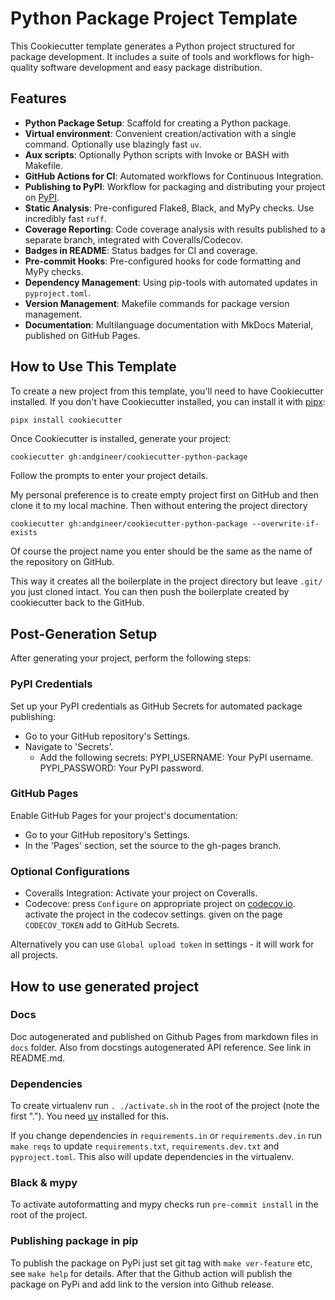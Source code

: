 # Python Package Project Template

This Cookiecutter template generates a Python project structured for package development. It includes a suite of tools and workflows for high-quality software development and easy package distribution.

## Features

- **Python Package Setup**: Scaffold for creating a Python package.
- **Virtual environment**: Convenient creation/activation with a single command. Optionally use blazingly fast `uv`.
- **Aux scripts**: Optionally Python scripts with Invoke or BASH with Makefile.
- **GitHub Actions for CI**: Automated workflows for Continuous Integration.
- **Publishing to PyPI**: Workflow for packaging and distributing your project on [PyPI](https://pypi.org/).
- **Static Analysis**: Pre-configured Flake8, Black, and MyPy checks. Use incredibly fast `ruff`.
- **Coverage Reporting**: Code coverage analysis with results published to a separate branch, integrated with Coveralls/Codecov.
- **Badges in README**: Status badges for CI and coverage.
- **Pre-commit Hooks**: Pre-configured hooks for code formatting and MyPy checks.
- **Dependency Management**: Using pip-tools with automated updates in `pyproject.toml`.
- **Version Management**: Makefile commands for package version management.
- **Documentation**: Multilanguage documentation with MkDocs Material, published on GitHub Pages.

## How to Use This Template

To create a new project from this template, you'll need to have Cookiecutter installed. 
If you don't have Cookiecutter installed, you can install it with 
[pipx](https://pipx.pypa.io/latest/installation/):

```bash
pipx install cookiecutter
```

Once Cookiecutter is installed, generate your project:

    cookiecutter gh:andgineer/cookiecutter-python-package

Follow the prompts to enter your project details.

My personal preference is to create empty project first on GitHub and then clone it to my local machine.
Then without entering the project directory

    cookiecutter gh:andgineer/cookiecutter-python-package --overwrite-if-exists

Of course the project name you enter should be the same as the name of the repository on GitHub.

This way it creates all the boilerplate in the project directory but leave `.git/` you just cloned intact.
You can then push the boilerplate created by cookiecutter back to the GitHub.

## Post-Generation Setup
After generating your project, perform the following steps:

### PyPI Credentials
Set up your PyPI credentials as GitHub Secrets for automated package publishing:

- Go to your GitHub repository's Settings.
- Navigate to 'Secrets'.
  - Add the following secrets:
      PYPI_USERNAME: Your PyPI username.
      PYPI_PASSWORD: Your PyPI password.

###  GitHub Pages
Enable GitHub Pages for your project's documentation:

- Go to your GitHub repository's Settings.
- In the 'Pages' section, set the source to the gh-pages branch.

### Optional Configurations
- Coveralls Integration: Activate your project on Coveralls.
- Codecove: 
press `Configure` on appropriate project on [codecov.io](https://app.codecov.io/gh/andgineer). 
activate the project in the codecov settings.
given on the page `CODECOV_TOKEN` add to GitHub Secrets.

Alternatively you can use `Global upload token` in settings - it will work for all projects.

## How to use generated project

### Docs
Doc autogenerated and published on Github Pages from markdown files in `docs` folder.
Also from docstings autogenerated API reference.
See link in README.md.

### Dependencies
To create virtualenv run `. ./activate.sh` in the root of the project (note the first ".").
You need [uv](https://pypi.org/project/uv/) installed for this.

If you change dependencies in `requirements.in` or `requirements.dev.in` run `make reqs` to update 
`requirements.txt`, `requirements.dev.txt` and `pyproject.toml`. 
This also will update dependencies in the virtualenv.

### Black & mypy
To activate autoformatting and mypy checks run `pre-commit install` in the root of the project.

### Publishing package in pip
To publish the package on PyPi just set git tag with `make ver-feature` etc, 
see `make help` for details. After that the Github action will publish the package on PyPi 
and add link to the version into Github release.
